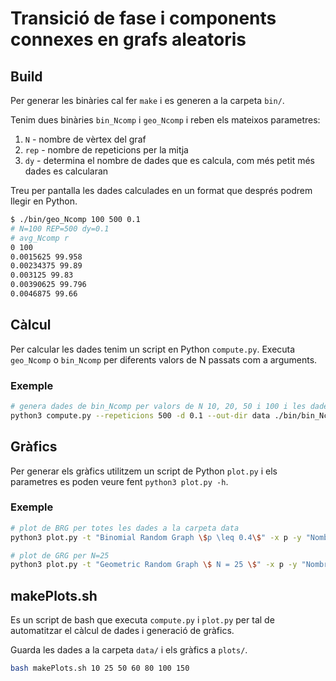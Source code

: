 # Transició de fase i components connexes en grafs aleatoris

## Build
Per generar les binàries cal fer `make` i es generen a la carpeta `bin/`.

Tenim dues binàries `bin_Ncomp` i `geo_Ncomp` i reben els mateixos parametres:

1. `N` - nombre de vèrtex del graf
2. `rep` - nombre de repeticions per la mitja
3. `dy` - determina el nombre de dades que es calcula, com més petit més dades es calcularan

Treu per pantalla les dades calculades en un format que després podrem llegir en Python.

~~~~bash
$ ./bin/geo_Ncomp 100 500 0.1
# N=100 REP=500 dy=0.1
# avg_Ncomp r
0 100
0.0015625 99.958
0.00234375 99.89
0.003125 99.83
0.00390625 99.796
0.0046875 99.66
~~~~



## Càlcul

Per calcular les dades tenim un script en Python `compute.py`. Executa `geo_Ncomp` o `bin_Ncomp` per diferents valors de N passats com a arguments. 

### Exemple

~~~~bash
# genera dades de bin_Ncomp per valors de N 10, 20, 50 i 100 i les dades es guarden al directori data
python3 compute.py --repeticions 500 -d 0.1 --out-dir data ./bin/bin_Ncomp 10 20 50 100
~~~~



## Gràfics

Per generar els gràfics utilitzem un script de Python `plot.py` i els parametres es poden veure fent `python3 plot.py -h`.

### Exemple

~~~~bash
# plot de BRG per totes les dades a la carpeta data 
python3 plot.py -t "Binomial Random Graph \$p \leq 0.4\$" -x p -y "Nombre components connexos" --xmax 0.4 --show-legend -o plots/bin_mult_0.4.pdf data/bin*.dat

# plot de GRG per N=25
python3 plot.py -t "Geometric Random Graph \$ N = 25 \$" -x p -y "Nombre components connexos" -o plots/geo_Ncomp_0025.pdf data/binNcomp_0025.dat
~~~~



## makePlots.sh

Es un script de bash que executa `compute.py` i `plot.py` per tal de automatitzar el càlcul de dades i generació de gràfics.

Guarda les dades a la carpeta `data/` i els gràfics a `plots/`.

~~~bash
bash makePlots.sh 10 25 50 60 80 100 150
~~~
